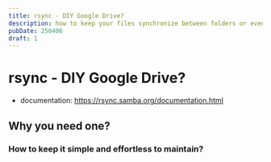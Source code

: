 ```yaml
---
title: rsync - DIY Google Drive?
description: how to keep your files synchronize between folders or even devices with your own power
pubDate: 250406
draft: 1
---
```


# rsync - DIY Google Drive?

- documentation: https://rsync.samba.org/documentation.html
## Why you need one?



### How to keep it simple and effortless to maintain?